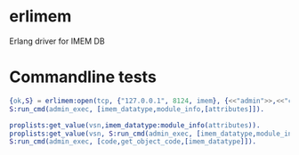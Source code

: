 erlimem
=======

Erlang driver for IMEM DB

Commandline tests
=================
```erlang
{ok,S} = erlimem:open(tcp, {"127.0.0.1", 8124, imem}, {<<"admin">>,<<"change_on_install">>}). 
S:run_cmd(admin_exec, [imem_datatype,module_info,[attributes]]).

proplists:get_value(vsn,imem_datatype:module_info(attributes)).
proplists:get_value(vsn, S:run_cmd(admin_exec, [imem_datatype,module_info,[attributes]])).
S:run_cmd(admin_exec, [code,get_object_code,[imem_datatype]]).
```
